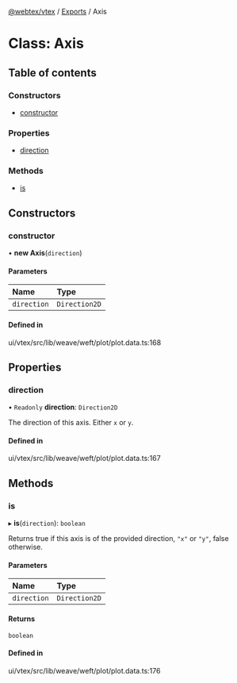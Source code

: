 [@webtex/vtex](../README.md) / [Exports](../modules.md) / Axis

# Class: Axis

## Table of contents

### Constructors

- [constructor](Axis.md#constructor)

### Properties

- [direction](Axis.md#direction)

### Methods

- [is](Axis.md#is)

## Constructors

### constructor

• **new Axis**(`direction`)

#### Parameters

| Name | Type |
| :------ | :------ |
| `direction` | `Direction2D` |

#### Defined in

ui/vtex/src/lib/weave/weft/plot/plot.data.ts:168

## Properties

### direction

• `Readonly` **direction**: `Direction2D`

The direction of this axis.
Either `x` or `y`.

#### Defined in

ui/vtex/src/lib/weave/weft/plot/plot.data.ts:167

## Methods

### is

▸ **is**(`direction`): `boolean`

Returns true if this axis is
of the provided direction, `"x"`
or `"y"`, false otherwise.

#### Parameters

| Name | Type |
| :------ | :------ |
| `direction` | `Direction2D` |

#### Returns

`boolean`

#### Defined in

ui/vtex/src/lib/weave/weft/plot/plot.data.ts:176
